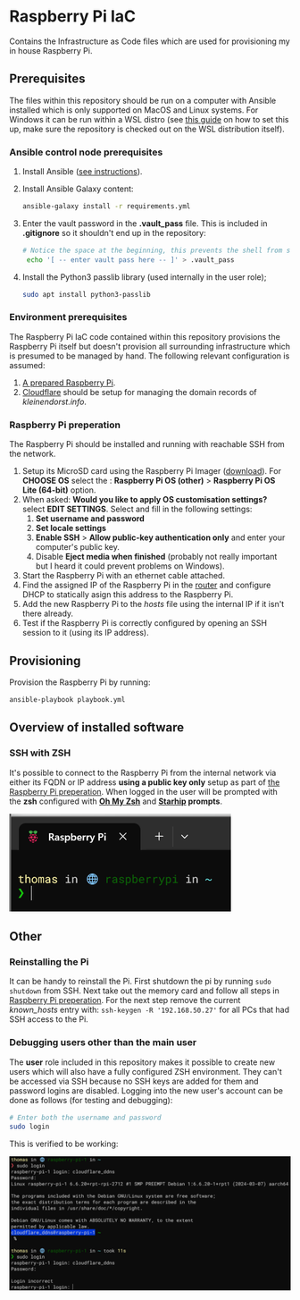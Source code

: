 # Raspberry Pi IaC
Contains the Infrastructure as Code files which are used for provisioning my in house Raspberry Pi.

## Prerequisites
The files within this repository should be run on a computer with Ansible installed which is only supported on MacOS and Linux systems. For Windows it can be run within a WSL distro (see [this guide](https://code.visualstudio.com/docs/remote/wsl-tutorial) on how to set this up, make sure the repository is checked out on the WSL distribution itself).

### Ansible control node prerequisites
1. Install Ansible ([see instructions](https://docs.ansible.com/ansible/latest/installation_guide/intro_installation.html)).
2. Install Ansible Galaxy content:

    ```bash
    ansible-galaxy install -r requirements.yml
    ```
3. Enter the vault password in the **.vault_pass** file. This is included in **.gitignore** so it shouldn't end up in the repository:

    ```bash
    # Notice the space at the beginning, this prevents the shell from saving this command in its history.
     echo '[ -- enter vault pass here -- ]' > .vault_pass
    ```
4. Install the Python3 passlib library (used internally in the user role);

    ```bash
    sudo apt install python3-passlib
    ```

### Environment prerequisites
The Raspberry Pi IaC code contained within this repository provisions the Raspberry Pi itself but doesn't provision all surrounding infrastructure which is presumed to be managed by hand. The following relevant configuration is assumed:

1. [A prepared Raspberry Pi]((#raspberry-pi-preperation)).
3. [Cloudflare](https://dash.cloudflare.com/login) should be setup for managing the domain records of *kleinendorst.info*.

### Raspberry Pi preperation
The Raspberry Pi should be installed and running with reachable SSH from the network.

1. Setup its MicroSD card using the Raspberry Pi Imager ([download](https://www.raspberrypi.com/software/)). For **CHOOSE OS** select the : **Raspberry Pi OS (other)** > **Raspberry Pi OS Lite (64-bit)** option.
2. When asked: **Would you like to apply OS customisation settings?** select **EDIT SETTINGS**. Select and fill in the following settings:
    1. **Set username and password**
    2. **Set locale settings**
    3. **Enable SSH** > **Allow public-key authentication only** and enter your computer's public key.
    4. Disable **Eject media when finished** (probably not really important but I heard it could prevent problems on Windows).
3. Start the Raspberry Pi with an ethernet cable attached.
4. Find the assigned IP of the Raspberry Pi in the [router](http://asusrouter.com/) and configure DHCP to statically asign this address to the Raspberry Pi.
5. Add the new Raspberry Pi to the *hosts* file using the internal IP if it isn't there already.
6. Test if the Raspberry Pi is correctly configured by opening an SSH session to it (using its IP address).

## Provisioning
Provision the Raspberry Pi by running:

```bash
ansible-playbook playbook.yml
```

## Overview of installed software
### SSH with ZSH
It's possible to connect to the Raspberry Pi from the internal network via either its FQDN or IP address **using a public key only** setup as part of [the Raspberry Pi preperation](#raspberry-pi-preperation).
When logged in the user will be prompted with the **zsh** configured with **[Oh My Zsh](https://ohmyz.sh)** and **[Starhip](https://starship.rs) prompts**.

![zsh](./images/zsh.png)

## Other
### Reinstalling the Pi
It can be handy to reinstall the Pi. First shutdown the pi by running `sudo shutdown` from SSH. Next take out the memory card and follow all steps in [Raspberry Pi preperation](#raspberry-pi-preperation).
For the next step remove the current *known_hosts* entry with: `ssh-keygen -R '192.168.50.27'` for all PCs that had SSH access to the Pi.

### Debugging users other than the main user
The **user** role included in this repository makes it possible to create new users which will also have a fully configured
ZSH environment. They can't be accessed via SSH because no SSH keys are added for them and password logins are disabled.
Logging into the new user's account can be done as follows (for testing and debugging):

```bash
# Enter both the username and password
sudo login
```

This is verified to be working:

![new users](./images/login_success.png)
